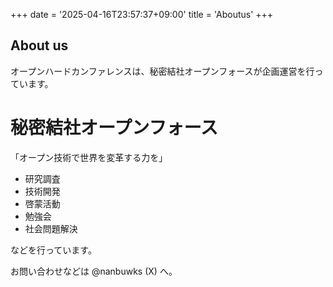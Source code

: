 +++
date = '2025-04-16T23:57:37+09:00'
title = 'Aboutus'
+++
## About us

オープンハードカンファレンスは、秘密結社オープンフォースが企画運営を行っています。

# 秘密結社オープンフォース

「オープン技術で世界を変革する力を」

- 研究調査
- 技術開発
- 啓蒙活動
- 勉強会
- 社会問題解決

などを行っています。

お問い合わせなどは @nanbuwks (X) へ。
 


